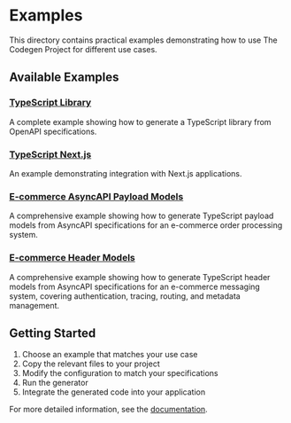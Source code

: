# Examples

This directory contains practical examples demonstrating how to use The Codegen Project for different use cases.

## Available Examples

### [TypeScript Library](./typescript-library/)
A complete example showing how to generate a TypeScript library from OpenAPI specifications.

### [TypeScript Next.js](./typescript-nextjs/)
An example demonstrating integration with Next.js applications.

### [E-commerce AsyncAPI Payload Models](./ecommerce-asyncapi-payload/)
A comprehensive example showing how to generate TypeScript payload models from AsyncAPI specifications for an e-commerce order processing system.

### [E-commerce Header Models](./ecommerce-headers/)
A comprehensive example showing how to generate TypeScript header models from AsyncAPI specifications for an e-commerce messaging system, covering authentication, tracing, routing, and metadata management.

## Getting Started

1. Choose an example that matches your use case
2. Copy the relevant files to your project
3. Modify the configuration to match your specifications
4. Run the generator
5. Integrate the generated code into your application

For more detailed information, see the [documentation](https://the-codegen-project.org/docs/).
